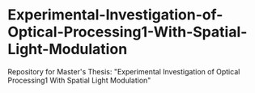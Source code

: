 # Experimental-Investigation-of-Optical-Processing1-With-Spatial-Light-Modulation
Repository for Master's Thesis: "Experimental Investigation of Optical Processing1 With Spatial Light Modulation"
